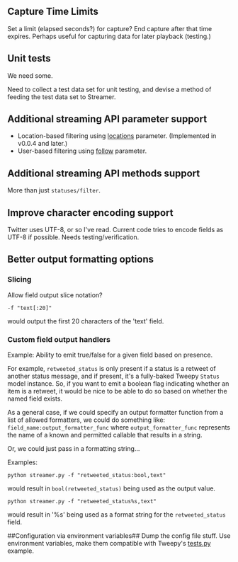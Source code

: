 ## Capture Time Limits ##
Set a limit (elapsed seconds?) for capture?  End capture after that time expires.
Perhaps useful for capturing data for later playback (testing.)

## Unit tests ##
We need some.

Need to collect a test data set for unit testing, and devise a method of feeding
the test data set to Streamer.

## Additional streaming API parameter support ##
* Location-based filtering using [locations] parameter. (Implemented in v0.0.4 
and later.)
* User-based filtering using [follow] parameter. 

## Additional streaming API methods support ##
More than just `statuses/filter`.   
## Improve character encoding support ##
Twitter uses UTF-8, or so I've read.  Current code tries to encode fields as UTF-8 if 
possible.  Needs testing/verification.

## Better output formatting options ##

### Slicing ###
Allow field output slice notation?

    -f "text[:20]" 

would output the first 20 characters of the 'text' field.

### Custom field output handlers ###
Example: Ability to emit true/false for a given field based on presence.

For example, `retweeted_status` is only present 
if a status is a retweet of another status message, and if present, it's
a fully-baked Tweepy `Status` model instance.  So, if you want to emit a boolean
flag indicating whether an item is a retweet, it would be nice to be able to do
so based on whether the named field exists.

As a general case, if we could specify an output formatter function from a list of
allowed formatters, we could do something like: `field_name:output_formatter_func`
where `output_formatter_func` represents the name of a known and permitted 
callable that results in a string.

Or, we could just pass in a formatting string... 

Examples:
 
    python streamer.py -f "retweeted_status:bool,text"
     
would result in `bool(retweeted_status)` being used as the output value.
        
    python streamer.py -f "retweeted_status%s,text"
     
would result in '%s' being used as a format string for the `retweeted_status` field. 

##Configuration via environment variables##
Dump the config file stuff.  Use environment variables, make them compatible with
Tweepy's [tests.py](https://github.com/tweepy/tweepy/blob/master/tests.py) example.

[locations]: https://dev.twitter.com/docs/streaming-apis/parameters#locations
[follow]: https://dev.twitter.com/docs/streaming-apis/parameters#follow
